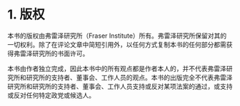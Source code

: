 # 1. 版权

本书的版权由弗雷泽研究所（Fraser Institute）所有。弗雷泽研究所保留对其的一切权利。除了在评论文章中简短引用外，以任何方式复制本书的任何部分都需获得弗雷泽研究所的书面许可。

本书由作者独立完成，因此本书中的所有观点都是作者本人的，并不代表弗雷泽研究所和研究所的支持者、董事会、工作人员的观点。本书的出版完全不代表弗雷泽研究所和研究所的支持者、董事会、工作人员支持或反对某项法案的通过，或支持或反对任何特定政党或候选人。

